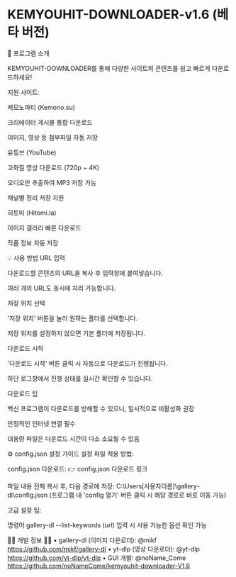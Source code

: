 # KEMYOUHIT-DOWNLOADER-v1.6  (베타 버전)

🚀 프로그램 소개

KEMYOUHIT-DOWNLOADER를 통해 다양한 사이트의 콘텐츠를 쉽고 빠르게 다운로드하세요!

지원 사이트:

케모노파티 (Kemono.su)

크리에이터 게시물 통합 다운로드

이미지, 영상 등 첨부파일 자동 저장

유튜브 (YouTube)

고화질 영상 다운로드 (720p ~ 4K)

오디오만 추출하여 MP3 저장 가능

채널별 정리 저장 지원

히토미 (Hitomi.la)

이미지 갤러리 빠른 다운로드

작품 정보 자동 저장

💡 사용 방법
URL 입력

다운로드할 콘텐츠의 URL을 복사 후 입력창에 붙여넣습니다.

여러 개의 URL도 동시에 처리 가능합니다.

저장 위치 선택

'저장 위치' 버튼을 눌러 원하는 폴더를 선택합니다.

저장 위치를 설정하지 않으면 기본 폴더에 저장됩니다.

다운로드 시작

'다운로드 시작' 버튼 클릭 시 자동으로 다운로드가 진행됩니다.

하단 로그창에서 진행 상태를 실시간 확인할 수 있습니다.

다운로드 팁

백신 프로그램이 다운로드를 방해할 수 있으니, 일시적으로 비활성화 권장

안정적인 인터넷 연결 필수

대용량 파일은 다운로드 시간이 다소 소요될 수 있음

⚙️ config.json 설정 가이드
설정 파일 적용 방법:

config.json 다운로드:
👉 config.json 다운로드 링크

파일 내용 전체 복사 후, 다음 경로에 저장:
C:\Users\[사용자이름]\gallery-dl\config.json
(프로그램 내 'config 열기' 버튼 클릭 시 해당 경로로 바로 이동 가능)

고급 설정 팁:

명령어 gallery-dl --list-keywords (url) 입력 시 사용 가능한 옵션 확인 가능

👨‍💻 개발 정보 👨‍💻
• gallery-dl (이미지 다운로더): @mikf https://github.com/mikf/gallery-dl
• yt-dlp (영상 다운로더): @yt-dlp https://github.com/yt-dlp/yt-dlp
• GUI 개발: @noName_Come https://github.com/noNameCome/kemyouhit-downloader-V1.6
